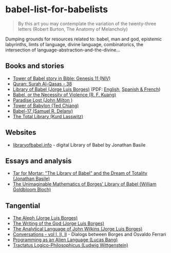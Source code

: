 # babel-list-for-babelists

> By this art you may contemplate the variation of the twenty-three letters  (Robert Burton, The Anatomy of Melancholy)

Dumping grounds for resources related to: babel, man and god, epistemic labyrinths, limts of language, divine language, combinatorics, the intersection of language-abstraction-and-the-divine...

## Books and stories
- [Tower of Babel story in Bible: Genesis 11 (NIV)](https://www.biblegateway.com/passage/?search=Genesis%2011%3A1-9&version=NIV)
- [Quran: Surah Al-Qasas - 38](https://quran.com/28?startingVerse=38)
- [Library of Babel (Jorge Luis Borges)](https://en.wikipedia.org/wiki/The_Library_of_Babel) (PDF: [English](https://sites.evergreen.edu/politicalshakespeares/wp-content/uploads/sites/226/2015/12/Borges-The-Library-of-Babel.pdf), [Spanish & French](https://ipt-edu.fr/wp-content/uploads/2023/02/Texte-de-Borges-2.pdf))
- [Babel, or the Necessity of Violence (R. F. Kuang)](https://en.wikipedia.org/wiki/Babel,_or_the_Necessity_of_Violence)
- [Paradise Lost (John Milton )](https://en.wikipedia.org/wiki/Paradise_Lost)
- [Tower of Babylon (Ted Chiang)](https://en.wikipedia.org/wiki/Tower_of_Babylon_(story))
- [Babel-17 (Samuel R. Delany)](https://en.wikipedia.org/wiki/Babel-17)
- [The Total Library (Kurd Lasswitz)](https://gwern.net/doc/borges/1939-borges-thetotallibrary.pdf)

## Websites
- [libraryofbabel.info](https://libraryofbabel.info/) - digital Library of Babel by Jonathan Basile

## Essays and analysis
- [Tar for Mortar: "The Library of Babel" and the Dream of Totality (Jonathan Basile)](https://punctumbooks.com/titles/tar-for-mortar/)
- [The Unimaginable Mathematics of Borges' Library of Babel (William Goldbloom Bloch)](https://en.wikipedia.org/wiki/The_Unimaginable_Mathematics_of_Borges%27_Library_of_Babel)

## Tangential 
- [The Aleph (Jorge Luis Borges)](https://en.wikipedia.org/wiki/The_Aleph_(short_story))
- [The Writing of the God (Jorge Luis Borges)](https://en.wikipedia.org/wiki/The_Writing_of_the_God)
- [The Analytical Language of John Wilkins (Jorge Luis Borges)](https://en.wikipedia.org/wiki/The_Analytical_Language_of_John_Wilkins)
- [Conversations - vol I, II, II](https://seagullbooks.org/products/conversations-volume-1) - Dialogs between Borges and Osvaldo Ferrari
- [Programming as an Alien Language (Lucas Bang)](https://docs.google.com/presentation/d/1HBmEffxoPtXaeP_JfjcE2D5bI9ML8wDjmmLdc9BLUZ4/edit#slide=id.g28e14f673a8_1_0)
- [Tractatus Logico-Philosophicus (Ludwig Wittgenstein)](https://en.wikipedia.org/wiki/Tractatus_Logico-Philosophicus)
